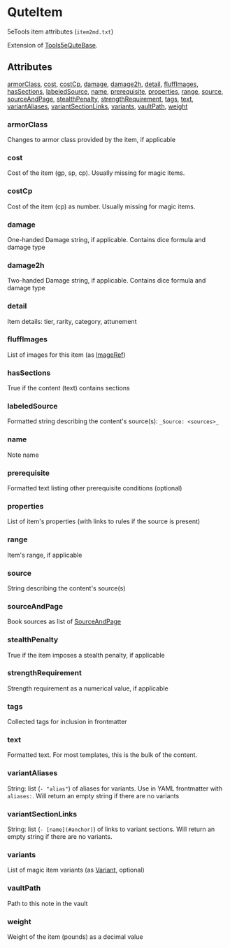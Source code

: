 # QuteItem

5eTools item attributes (`item2md.txt`)

Extension of [Tools5eQuteBase](../Tools5eQuteBase.md).

## Attributes

[armorClass](#armorclass), [cost](#cost), [costCp](#costcp), [damage](#damage), [damage2h](#damage2h), [detail](#detail), [fluffImages](#fluffimages), [hasSections](#hassections), [labeledSource](#labeledsource), [name](#name), [prerequisite](#prerequisite), [properties](#properties), [range](#range), [source](#source), [sourceAndPage](#sourceandpage), [stealthPenalty](#stealthpenalty), [strengthRequirement](#strengthrequirement), [tags](#tags), [text](#text), [variantAliases](#variantaliases), [variantSectionLinks](#variantsectionlinks), [variants](#variants), [vaultPath](#vaultpath), [weight](#weight)


### armorClass

Changes to armor class provided by the item, if applicable

### cost

Cost of the item (gp, sp, cp). Usually missing for magic items.

### costCp

Cost of the item (cp) as number. Usually missing for magic items.

### damage

One-handed Damage string, if applicable. Contains dice formula and damage type

### damage2h

Two-handed Damage string, if applicable. Contains dice formula and damage type

### detail

Item details: tier, rarity, category, attunement

### fluffImages

List of images for this item (as [ImageRef](../../ImageRef.md))

### hasSections

True if the content (text) contains sections

### labeledSource

Formatted string describing the content's source(s): `_Source: <sources>_`

### name

Note name

### prerequisite

Formatted text listing other prerequisite conditions (optional)

### properties

List of item's properties (with links to rules if the source is present)

### range

Item's range, if applicable

### source

String describing the content's source(s)

### sourceAndPage

Book sources as list of [SourceAndPage](../../SourceAndPage.md)

### stealthPenalty

True if the item imposes a stealth penalty, if applicable

### strengthRequirement

Strength requirement as a numerical value, if applicable

### tags

Collected tags for inclusion in frontmatter

### text

Formatted text. For most templates, this is the bulk of the content.

### variantAliases

String: list (`- "alias"`) of aliases for variants. Use in YAML frontmatter with `aliases:`. Will return an empty string if there are no variants

### variantSectionLinks

String: list (`- [name](#anchor)`) of links to variant sections. Will return an empty string if there are no variants.

### variants

List of magic item variants (as [Variant](Variant.md), optional)

### vaultPath

Path to this note in the vault

### weight

Weight of the item (pounds) as a decimal value
